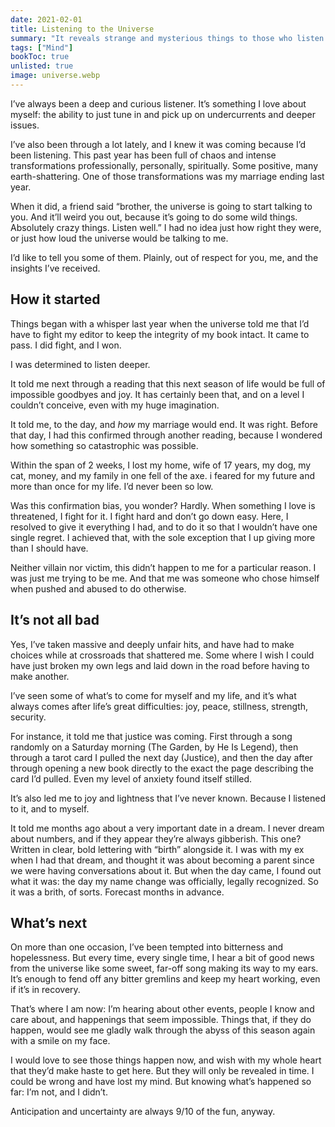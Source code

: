 ```yaml
---
date: 2021-02-01
title: Listening to the Universe
summary: "It reveals strange and mysterious things to those who listen. Here are some it shared with me."
tags: ["Mind"]
bookToc: true
unlisted: true
image: universe.webp
---
```


I’ve always been a deep and curious listener. It’s something I love about myself: the ability to just tune in and pick up on undercurrents and deeper issues. 

I’ve also been through a lot lately, and I knew it was coming because I’d been listening. This past year has been full of chaos and intense transformations professionally, personally, spiritually. Some positive, many earth-shattering. One of those transformations was my marriage ending last year. 

When it did, a friend said “brother, the universe is going to start talking to you. And it’ll weird you out, because it’s going to do some wild things. Absolutely crazy things. Listen well.” I had no idea just how right they were, or just how loud the universe would be talking to me.

I’d like to tell you some of them. Plainly, out of respect for you, me, and the insights I’ve received.

## How it started

Things began with a whisper last year when the universe told me that I’d have to fight my editor to keep the integrity of my book intact. It came to pass. I did fight, and I won. 

I was determined to listen deeper.

It told me next through a reading that this next season of life would be full of impossible goodbyes and joy. It has certainly been that, and on a level I couldn’t conceive, even with my huge imagination.

It told me, to the day, and *how* my marriage would end. It was right. Before that day, I had this confirmed through another reading, because I wondered how something so catastrophic was possible.

Within the span of 2 weeks, I lost my home, wife of 17 years, my dog, my cat, money, and my family in one fell of the axe. i feared for my future and more than once for my life. I’d never been so low.

Was this confirmation bias, you wonder? Hardly. When something I love is threatened, I fight for it. I fight hard and don’t go down easy. Here, I resolved to give it everything I had, and to do it so that I wouldn’t have one single regret. I achieved that, with the sole exception that I up giving more than I should have. 

Neither villain nor victim, this didn’t happen to me for a particular reason. I was just me trying to be me. And that me was someone who chose himself when pushed and abused to do otherwise.

## It’s not all bad

Yes, I’ve taken massive and deeply unfair hits, and have had to make choices while at crossroads that shattered me. Some where I wish I could have just broken my own legs and laid down in the road before having to make another.

I’ve seen some of what’s to come for myself and my life, and it’s what always comes after life’s great difficulties: joy, peace, stillness, strength, security.

For instance, it told me that justice was coming. First through a song randomly on a Saturday morning (The Garden, by He Is Legend), then through a tarot card I pulled the next day (Justice), and then the day after through opening a new book directly to the exact the page describing the card
I’d pulled. Even my level of anxiety found itself stilled.

It’s also led me to joy and lightness that I’ve never known. Because I listened to it, and to myself. 

It told me months ago about a very important date in a dream. I never dream about numbers, and if they appear they’re always gibberish. This one? Written in clear, bold lettering with “birth” alongside it. I was with my ex when I had that dream, and thought it was about becoming a parent since we were having conversations about it. But when the day came, I found out what it was: the day my name change was officially, legally recognized. So it was a brith, of sorts. Forecast months in advance.

## What’s next

On more than one occasion, I’ve been tempted into bitterness and hopelessness. But every time, every single time, I hear a bit of good news from the universe like some sweet, far-off song making its way to my ears. It’s enough to fend off any bitter gremlins and keep my heart working, even if it’s in recovery. 

That’s where I am now: I’m hearing about other events, people I know and care about, and happenings that seem impossible. Things that, if they do happen, would see me gladly walk through the abyss of this season again with a smile on my face.

I would love to see those things happen now, and wish with my whole heart that they’d make haste to get here. But they will only be revealed in time. I could be wrong and have lost my mind. But knowing what’s happened so far: I’m not, and I didn’t.

Anticipation and uncertainty are always 9/10 of the fun, anyway. 